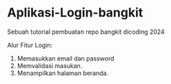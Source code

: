 # Aplikasi-Login-bangkit
Sebuah tutorial pembuatan repo bangkit dicoding 2024

Alur Fitur Login:
1. Memasukkan email dan password
2. Memvalidasi masukan.
3. Menampilkan halaman beranda.
